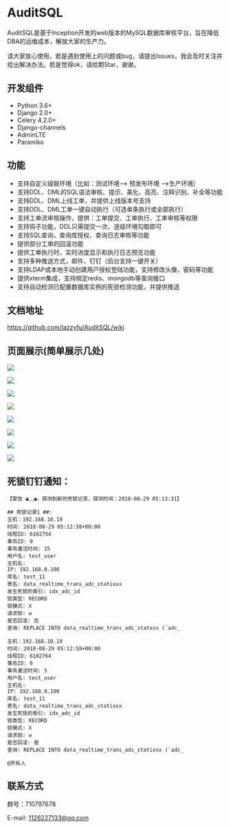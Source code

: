 # AuditSQL

AuditSQL是基于Inception开发的web版本的MySQL数据库审核平台，旨在降低DBA的运维成本，解放大家的生产力。

请大家放心使用，若是遇到使用上的问题或bug，请提出Issues，我会及时关注并给出解决办法。若是觉得ok，请给颗Star，谢谢。


## 开发组件

* Python 3.6+
* Django 2.0+
* Celery 4.2.0+
* Django-channels
* AdminLTE
* Paramiko

## 功能
- 支持自定义级联环境（比如：测试环境--> 预发布环境 -->生产环境）
- 支持DDL、DML的SQL语法审核、提示、美化、高亮、注释识别、补全等功能
- 支持DDL、DML上线工单，并提供上线版本号支持
- 支持DDL、DML工单一键自动执行（可选单条执行或全部执行）
- 支持工单流审核操作，提供：工单提交、工单执行、工单审核等权限
- 支持钩子功能，DDL只需提交一次，逐级环境勾取即可
- 支持SQL查询，查询库授权、查询日志审核等功能
- 提供部分工单的回滚功能
- 提供工单执行时，实时进度显示和执行日志预览功能
- 支持多种推送方式，邮件、钉钉（后台支持一键开关）
- 支持LDAP或本地手动创建用户授权登陆功能，支持修改头像，密码等功能
- 提供xterm集成，支持绑定redis、mongodb等查询接口
- 支持自动检测已配置数据库实例的死锁检测功能，并提供推送


## 文档地址
https://github.com/lazzyfu/AuditSQL/wiki


## 页面展示(简单展示几处)
![](https://github.com/lazzyfu/AuditSQL/blob/master/media/png/login.png)

![](https://github.com/lazzyfu/AuditSQL/blob/master/media/png/profile.png)

![](https://github.com/lazzyfu/AuditSQL/blob/master/media/png/version.png)

![](https://github.com/lazzyfu/AuditSQL/blob/master/media/png/ddl.png)

![](https://github.com/lazzyfu/AuditSQL/blob/master/media/png/test.png)

![](https://github.com/lazzyfu/AuditSQL/blob/master/media/png/perform.png)

![](https://github.com/lazzyfu/AuditSQL/blob/master/media/png/query.png)

![](https://github.com/lazzyfu/AuditSQL/blob/master/media/png/table.png)


## 死锁钉钉通知：
```text
【警告 ◕﹏◕，探测到新的死锁记录，探测时间：2018-08-29 05:13:31】

## 死锁记录1 ##:
主机：192.168.10.19
时间: 2018-08-29 05:12:58+00:00
线程ID: 6102754
事务ID: 0
事务激活时间: 15
用户名: test_user
主机名:
IP: 192.168.0.100
库名: test_11
表名: data_realtime_trans_adc_statixxx
发生死锁的索引: idx_adc_id
锁类型: RECORD
锁模式: X
请求锁: w
是否回滚: 否
查询: REPLACE INTO data_realtime_trans_adc_statxxx (`adc_

主机：192.168.10.19
时间: 2018-08-29 05:12:58+00:00
线程ID: 6102764
事务ID: 0
事务激活时间: 5
用户名: test_user
主机名:
IP: 192.168.0.100
库名: test_11
表名: data_realtime_trans_adc_statixxx
发生死锁的索引: idx_adc_id
锁类型: RECORD
锁模式: X
请求锁: w
是否回滚: 是
查询: REPLACE INTO data_realtime_trans_adc_statixxx (`adc_

@所有人
```

## 联系方式

群号：710797678

E-mail: 1126227133@qq.com